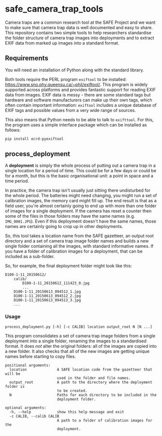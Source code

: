 # safe_camera_trap_tools

Camera traps are a common research tool at the SAFE Project and we want to make sure that camera trap
data is well documented and easy to share. This repository contains two simple tools to help researchers
standardise the folder structure of camera trap images into deployments and to extract EXIF data from 
marked up images into a standard format.

## Requirements
You will need an installation of Python along with the standard library.

Both tools require the PERL program `exiftool` to be installed: https://www.sno.phy.queensu.ca/~phil/exiftool/.
This program is widely supported across platforms and provides fantastic support for reading EXIF data from images. 
EXIF data is messy - there are some standard tags but hardware and software manufacturers can make up their own tags,
which often contain important information: `exiftool` includes a unique database of EXIF tags and 
possible values from a very wide range of sources.

This also means that Python needs to be able to talk to `exifttool`. For this, the program uses a simple interface 
package which can be installed as follows:

```bash
pip install ocrd-pyexiftool
```

## process_deployment

A **deployment** is simply the whole process of putting out a camera trap in a single location for a period 
of time. This could be for a few days or could be for a month, but this is the basic organisational unit: 
a point in space and a time period.

In practice, the camera trap isn't usually just sitting there undisturbed for the whole period. The batteries
might need changing, you might run a set of calibration images, the memory card might fill up. The end result 
is that as a field user, you're almost certainly going to end up with more than one folder of images for a 
single deployment. If the camera has reset a counter then some of the files in those folders may have the same
names (e.g. `IMG_0001.JPG`). Even if this deployment doesn't have the same names, those names are 
certainly going to crop up in other deployments.

So, this tool takes a location name from the SAFE gazetteer, an output root directory and a set of camera trap
image folder names and builds a new single folder containing all the images, with standard informative names. If
you have a folder of calibration images for a deployment, that can be included as a sub-folder.

So, for example, the final deployment folder might look like this:

```
D100-1-11_20150612/
    calib/
        D100-1-11_20150612_111423_0.jpg
        ...
    D100-1-11_20150613_094512_1.jpg    
    D100-1-11_20150613_094512_2.jpg    
    D100-1-11_20150613_094513_3.jpg    
    ...
```

### Usage

```process_deployment.py [-h] [-c CALIB] location output_root N [N ...]```

This program consolidates a set of camera trap image folders from a single
deployment into a single folder, renaming the images to a standardised format.
It does _not_ alter the original folders: all of the images are copied into a
new folder. It also checks that all of the new images are getting unique names
before starting to copy files.

```
positional arguments:
  location              A SAFE location code from the gazetteer that will be
                        used in the folder and file names.
  output_root           A path to the directory where the deployment folder is
                        to be created.
  N                     Paths for each directory to be included in the
                        deployment folder.

optional arguments:
  -h, --help            show this help message and exit
  -c CALIB, --calib CALIB
                        A path to a folder of calibration images for the
                        deployment.
```

